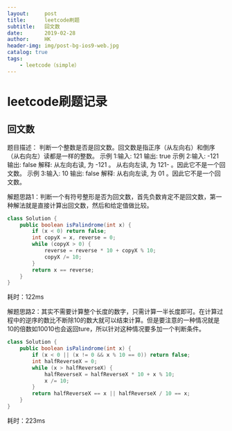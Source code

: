 ```yaml
---
layout:     post
title:      leetcode刷题
subtitle:   回文数
date:       2019-02-28
author:     HK
header-img: img/post-bg-ios9-web.jpg
catalog: true
tags:
    - leetcode（simple）
---
```

# leetcode刷题记录
## 回文数

 题目描述：
         判断一个整数是否是回文数。回文数是指正序（从左向右）和倒序（从右向左）读都是一样的整数。
    示例 1:输入: 121       输出: true
    示例 2:输入: -121      输出: false    解释: 从左向右读, 为 -121 。 从右向左读, 为 121- 。因此它不是一个回文数。
    示例 3:输入: 10         输出: false    解释: 从右向左读, 为 01 。因此它不是一个回文数。


解题思路1：判断一个有符号整形是否为回文数，首先负数肯定不是回文数，第一种解法就是直接计算出回文数，然后和给定值做比较。
``` java
class Solution {
    public boolean isPalindrome(int x) {
        if (x < 0) return false;
        int copyX = x, reverse = 0;
        while (copyX > 0) {
            reverse = reverse * 10 + copyX % 10;
            copyX /= 10;
        }
        return x == reverse;
    }
}
```
耗时：122ms

解题思路2：其实不需要计算整个长度的数字，只需计算一半长度即可。在计算过程中的逆序的数比不断除10的数大就可以结束计算。但是要注意的一种情况就是10的倍数如10010也会返回ture，所以针对这种情况要多加一个判断条件。

``` java
class Solution {
    public boolean isPalindrome(int x) {
        if (x < 0 || (x != 0 && x % 10 == 0)) return false;
        int halfReverseX = 0;
        while (x > halfReverseX) {
            halfReverseX = halfReverseX * 10 + x % 10;
            x /= 10;
        }
        return halfReverseX == x || halfReverseX / 10 == x;
    }
}
```
耗时：223ms
